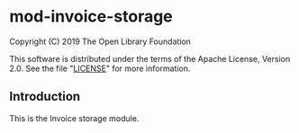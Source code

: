 # mod-invoice-storage

Copyright (C) 2019 The Open Library Foundation

This software is distributed under the terms of the Apache License,
Version 2.0. See the file "[LICENSE](LICENSE)" for more information.

## Introduction

This is the Invoice storage module.
